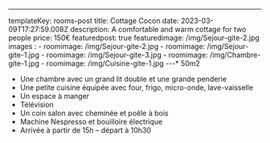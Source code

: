 ---
templateKey: rooms-post
title: Cottage Cocon
date: 2023-03-09T17:27:59.008Z
description: A comfortable and warm cottage for two people
price: 150€
featuredpost: true
featuredimage: /img/Sejour-gite-2.jpg
images :
    - roomimage: /img/Sejour-gite-2.jpg
    - roomimage: /img/Sejour-gite-1.jpg
    - roomimage: /img/Sejour-gite-3.jpg
    - roomimage: /img/Chambre-gite-1.jpg
    - roomimage: /img/Cuisine-gite-1.jpg
---* 50m2
* Une chambre avec un grand lit double et une grande penderie
* Une petite cuisine équipée avec four, frigo, micro-onde, lave-vaisselle
* Un espace à manger
* Télévision
* Un coin salon avec cheminée et poêle à bois
* Machine Nespresso et bouilloire électrique
* Arrivée à partir de 15h – départ à 10h30